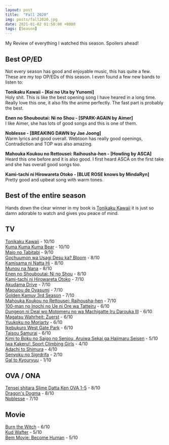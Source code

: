 ```yaml
---
layout: post
title:  "Fall 2020"
img: posts/fall2020.jpg
date: 2021-01-02 01:50:00 +0000
tags: [Season]
---
```


My Review of everything I watched this season. Spoilers ahead!

## Best OP/ED ##
Not every season has good and enjoyable music, this has quite a few. These are my top OP/EDs of this season. I even found a few new bands to listen to:

**Tonikaku Kawaii - [Koi no Uta by Yunomi]**  
Holy shit. This is like the best opening song I have heared in a long time. Really love this one, it also fits the anime perfectly. The fast part is probably the best.

**Enen no Shouboutai: Ni no Shou - [SPARK-AGAIN by Aimer]**  
I like Aimer, she has lots of good songs and this is one of them.

**Noblesse - [BREAKING DAWN by Jae Joong]**  
Warm lyrics and good overall. Webtoon has really good openings, Contradiction and TOP was also amazing.

**Mahouka Koukou no Rettousei: Raihousha-hen - [Howling by ASCA]**  
Heard this one before and it is also good. I first heard ASCA on the first take and she has overall good songs too.

**Kami-tachi ni Hirowareta Otoko - [BLUE ROSE knows by MindaRyn]**  
Pretty good and upbeat song with warm tones.

## Best of the entire season ##  
Hands down the clear winner in my book is [Tonikaku Kawaii](https://dreanoranime.github.io/AnimeReviews/tonikaku-kawaii/) it is just so damn adorable to watch and gives you peace of mind.

## TV ## 

[Tonikaku Kawaii](https://dreanoranime.github.io/AnimeReviews/tonikaku-kawaii/) - 10/10  
[Kuma Kuma Kuma Bear](https://dreanoranime.github.io/AnimeReviews/kuma-kuma-kuma-bear/) - 10/10  
[Majo no Tabitabi](https://dreanoranime.github.io/AnimeReviews/majo-no-tabitabi/) - 9/10  
[Gochuumon wa Usagi Desu ka? Bloom](https://dreanoranime.github.io/AnimeReviews/gochuumon-wa-usagi-desu-ka-3/) - 8/10  
[Kamisama ni Natta Hi](https://dreanoranime.github.io/AnimeReviews/kamisama-ni-natta-hi/) - 8/10  
[Munou na Nana](https://dreanoranime.github.io/AnimeReviews/munou-na-nana/) - 8/10  
[Enen no Shouboutai: Ni no Shou](https://dreanoranime.github.io/AnimeReviews/enen-no-shouboutai-ni-no-shou/) - 8/10  
[Kami-tachi ni Hirowareta Otoko](https://dreanoranime.github.io/AnimeReviews/kami-tachi-ni-hirowareta-otoko/) - 7/10  
[Akudama Drive](https://dreanoranime.github.io/AnimeReviews/akudama-drive/) - 7/10  
[Maoujou de Oyasumi](https://dreanoranime.github.io/AnimeReviews/maoujou-de-oyasumi/) - 7/10  
[Golden Kamuy 3rd Season](https://dreanoranime.github.io/AnimeReviews/golden-kamuy-3/) - 7/10  
[Mahouka Koukou no Rettousei: Raihousha-hen](https://dreanoranime.github.io/AnimeReviews/mahouka-koukou-no-rettousei-raihousha-hen/) - 7/10  
[100-man no Inochi no Ue ni Ore wa Tatteiru](https://dreanoranime.github.io/AnimeReviews/one-hundred-man-no-inochi-no-ue-ni-ore-wa-tatteiru/) - 6/10  
[Dungeon ni Deai wo Motomeru no wa Machigatte Iru Darouka III](https://dreanoranime.github.io/AnimeReviews/dungeon-ni-deai-o-motomeru-no-wa-machigatte-iru-darouka-iii/) - 6/10  
[Magatsu Wahrheit: Zuerst](https://dreanoranime.github.io/AnimeReviews/magatsu-wahrheit-zuerst/) - 6/10  
[Yuukoku no Moriarty](https://dreanoranime.github.io/AnimeReviews/yuukoku-no-moriarty/) - 6/10  
[Ikebukuro West Gate Park](https://dreanoranime.github.io/AnimeReviews/ikebukuro-west-gate-park/) - 6/10  
[Taisou Samurai](https://dreanoranime.github.io/AnimeReviews/taisou-samurai/) - 6/10  
[Kimi to Boku no Saigo no Senjou, Aruiwa Sekai ga Hajimaru Seisen](https://dreanoranime.github.io/AnimeReviews/kimi-to-boku-no-saigo-no-senjou-aruiwa-sekai-ga-hajimaru-seisen/) - 5/10  
[Iwa Kakeru!: Sport Climbing Girls](https://dreanoranime.github.io/AnimeReviews/iwa-kakeru-sport-climbing-girls/) - 4/10  
[Adachi to Shimura](https://dreanoranime.github.io/AnimeReviews/adachi-to-shimamura/) - 4/10  
[Senyoku no Sigrdrifa](https://dreanoranime.github.io/AnimeReviews/senyoku-no-sigrdrifa/) - 2/10  
[Gal to Kyouryuu](https://dreanoranime.github.io/AnimeReviews/gal-to-kyouryuu/) - 1/10  

## OVA / ONA ##  
[Tensei shitara Slime Datta Ken OVA 1-5](https://dreanoranime.github.io/AnimeReviews/tensei-shitara-slime-datta-ken-ova/) - 8/10  
[Dragon's Dogma](https://dreanoranime.github.io/AnimeReviews/dragons-dogma/) - 8/10  
[Noblesse](https://dreanoranime.github.io/AnimeReviews/noblesse/) - 7/10  

## Movie ##  
[Burn the Witch](https://dreanoranime.github.io/AnimeReviews/burn-the-witch/) - 6/10  
[Kud Wafter](https://dreanoranime.github.io/AnimeReviews/kud-wafter/) - 5/10  
[Bem Movie: Become Human](https://dreanoranime.github.io/AnimeReviews/bem-movie-become-human/) - 5/10  
